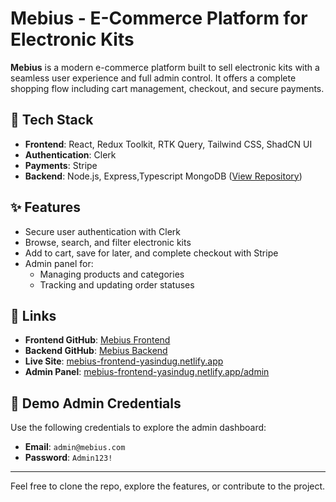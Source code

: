 # Mebius - E-Commerce Platform for Electronic Kits

**Mebius** is a modern e-commerce platform built to sell electronic kits with a seamless user experience and full admin control. It offers a complete shopping flow including cart management, checkout, and secure payments.

## 🔧 Tech Stack

- **Frontend**: React, Redux Toolkit, RTK Query, Tailwind CSS, ShadCN UI
- **Authentication**: Clerk
- **Payments**: Stripe
- **Backend**: Node.js, Express,Typescript MongoDB ([View Repository](https://github.com/yasindu-tech/Mebius-Backend))

## ✨ Features

- Secure user authentication with Clerk
- Browse, search, and filter electronic kits
- Add to cart, save for later, and complete checkout with Stripe
- Admin panel for:
  - Managing products and categories
  - Tracking and updating order statuses

## 🔗 Links

- **Frontend GitHub**: [Mebius Frontend](https://github.com/yasindu-tech/Mebius-Frontend)
- **Backend GitHub**: [Mebius Backend](https://github.com/yasindu-tech/Mebius-Backend)
- **Live Site**: [mebius-frontend-yasindug.netlify.app](https://mebius-frontend-yasindug.netlify.app/)
- **Admin Panel**: [mebius-frontend-yasindug.netlify.app/admin](https://mebius-frontend-yasindug.netlify.app/admin)

## 🔐 Demo Admin Credentials

Use the following credentials to explore the admin dashboard:

- **Email**: `admin@mebius.com`
- **Password**: `Admin123!`

---

Feel free to clone the repo, explore the features, or contribute to the project.
